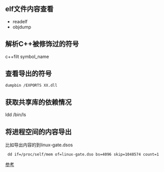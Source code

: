 

## elf文件内容查看

- readelf
- objdump

## 解析C++被修饰过的符号

c++filt symbol_name

## 查看导出的符号

```dumpbin /EXPORTS XX.dll```

## 获取共享库的依赖情况

ldd  /bin/ls

## 将进程空间的内容导出

比如导出内容的到linux-gate.dsos

``` dd if=/proc/self/mem of=linux-gate.dso bs=4096 skip=1048574 count=1```



[参考](https://blog.csdn.net/zqixiao_09/article/details/50783007)

